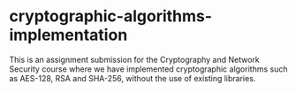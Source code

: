 # cryptographic-algorithms-implementation
This is an assignment submission for the Cryptography and Network Security course where we have implemented cryptographic algorithms such as AES-128, RSA and SHA-256, without the use of existing libraries.
